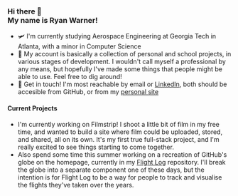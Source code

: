 ### Hi there 👋  <br/> My name is Ryan Warner! 

- 🛩  I'm currently studying Aerospace Engineering at Georgia Tech in Atlanta, with a minor in Computer Science
- 📍 My account is basically a collection of personal and school projects, in various stages of development. I wouldn't call myself a professional by any means, but hopefully I've made some things that people might be able to use. Feel free to dig around!
- 📱 Get in touch! I'm most reachable by email or [LinkedIn](https://linkedin.com/in/warner-ryan), both should be accesible from GitHub, or from my [personal site](https://ryanwarner.app)

#### Current Projects
- I'm currently working on Filmstrip! I shoot a little bit of film in my free time, and wanted to build a site where film could be uploaded, stored, and shared, all on its own. It's my first true full-stack project, and I'm really excited to see things starting to come together. 
- Also spend some time this summer working on a recreation of GitHub's globe on the homepage, currently in my [Flight Log](https://github.com/ryan-warner/Flight-Log) repository. I'll break the globe into a separate component one of these days, but the intention is for Flight Log to be a way for people to track and visualise the flights they've taken over the years. 
